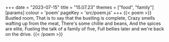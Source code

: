 +++
date = "2023-07-15"
title = "15.07.23"
themes = ["food", "family"]
[params]
  colour = 'poem'
  pageKey = 'src/poem.js'
+++
{{< poem >}}
Bustled room,
That is to say that the bustling is complete,
Crazy smells wafting up from the meat,
There's some chillie and beans,
And the spices are elite,
Fueling the talk of a family of five,
Full bellies later and we're back on the drive.
{{< /poem >}}
